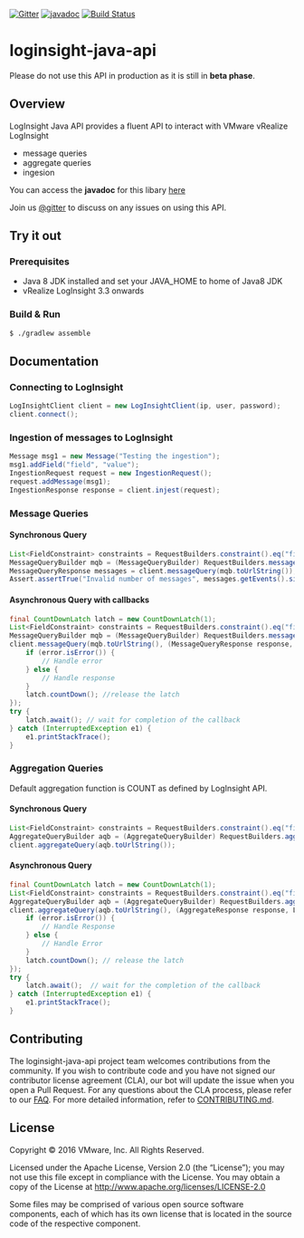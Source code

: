 
[![Gitter](https://badges.gitter.im/vmware/loginsight-java-api.svg)](https://gitter.im/vmware/loginsight-java-api?utm_source=badge&utm_medium=badge&utm_campaign=pr-badge)
[![javadoc](https://img.shields.io/badge/view-javadoc-lightgrey.svg)](https://vmware.github.io/loginsight-java-api/javadoc/)
[![Build Status](https://ci.vmware.run/api/badges/vmware/loginsight-java-api/status.svg)](https://ci.vmware.run/vmware/loginsight-java-api)

# loginsight-java-api

Please do not use this API in production as it is still in **beta phase**.

## Overview

LogInsight Java API provides a fluent API to interact with VMware vRealize LogInsight 
* message queries
* aggregate queries
* ingesion
 
You can access the **javadoc** for this libary [here](https://vmware.github.io/loginsight-java-api/javadoc/)

Join us [@gitter](https://gitter.im/vmware/loginsight-java-api) to discuss on any issues on using this API.

## Try it out

### Prerequisites

* Java 8 JDK installed and set your JAVA_HOME to home of Java8 JDK
* vRealize LogInsight 3.3 onwards
 
### Build & Run

~~~bash
$ ./gradlew assemble
~~~


## Documentation

### Connecting to LogInsight
~~~java
LogInsightClient client = new LogInsightClient(ip, user, password);
client.connect();
~~~

### Ingestion of messages to LogInsight

~~~java
Message msg1 = new Message("Testing the ingestion");
msg1.addField("field", "value");
IngestionRequest request = new IngestionRequest();
request.addMessage(msg1);
IngestionResponse response = client.injest(request);
~~~

### Message Queries

#### Synchronous Query

~~~java
List<FieldConstraint> constraints = RequestBuilders.constraint().eq("field", "value").gt("timestamp", "0").build();
MessageQueryBuilder mqb = (MessageQueryBuilder) RequestBuilders.messageQuery().limit(100).setConstraints(constraints);
MessageQueryResponse messages = client.messageQuery(mqb.toUrlString());
Assert.assertTrue("Invalid number of messages", messages.getEvents().size() <= 100);
~~~

#### Asynchronous Query with callbacks

~~~java
final CountDownLatch latch = new CountDownLatch(1);
List<FieldConstraint> constraints = RequestBuilders.constraint().eq("field", "value").gt("timestamp", "0").build();
MessageQueryBuilder mqb = (MessageQueryBuilder) RequestBuilders.messageQuery().limit(100).setConstraints(constraints);
client.messageQuery(mqb.toUrlString(), (MessageQueryResponse response, LogInsightApiError error) -> {
	if (error.isError()) {
		// Handle error
	} else {
		// Handle response
	}
	latch.countDown(); //release the latch
});
try {
	latch.await(); // wait for completion of the callback
} catch (InterruptedException e1) {
	e1.printStackTrace();
}
~~~

### Aggregation Queries

Default aggregation function is COUNT as defined by LogInsight API.

#### Synchronous Query

~~~java
List<FieldConstraint> constraints = RequestBuilders.constraint().eq("field", "value").gt("timestamp", "0").build();
AggregateQueryBuilder aqb = (AggregateQueryBuilder) RequestBuilders.aggreateQuery().limit(100).setConstraints(constraints);
client.aggregateQuery(aqb.toUrlString());
~~~

#### Asynchronous Query

~~~java
final CountDownLatch latch = new CountDownLatch(1);
List<FieldConstraint> constraints = RequestBuilders.constraint().eq("field", "value").gt("timestamp", "0").build();
AggregateQueryBuilder aqb = (AggregateQueryBuilder) RequestBuilders.aggreateQuery().limit(100).setConstraints(constraints);
client.aggregateQuery(aqb.toUrlString(), (AggregateResponse response, LogInsightApiError error) -> {
	if (error.isError()) {
		// Handle Response
	} else {
		// Handle Error
 	}
 	latch.countDown(); // release the latch
});
try {
	latch.await();  // wait for the completion of the callback
} catch (InterruptedException e1) {
	e1.printStackTrace();
}
~~~




## Contributing

The loginsight-java-api project team welcomes contributions from the community. If you wish to contribute code and you have not
signed our contributor license agreement (CLA), our bot will update the issue when you open a Pull Request. For any
questions about the CLA process, please refer to our [FAQ](https://cla.vmware.com/faq). For more detailed information,
refer to [CONTRIBUTING.md](CONTRIBUTING.md).

## License
Copyright © 2016 VMware, Inc. All Rights Reserved.

Licensed under the Apache License, Version 2.0 (the “License”); you may not use this file except in compliance with the License. You may obtain a copy of the License at http://www.apache.org/licenses/LICENSE-2.0

Some files may be comprised of various open source software components, each of which has its own license that is located in the source code of the respective component.
